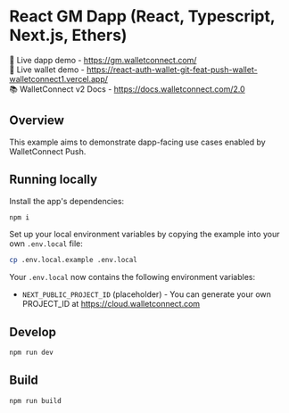 # React GM Dapp (React, Typescript, Next.js, Ethers)

🔗 Live dapp demo - https://gm.walletconnect.com/ <br />
🔗 Live wallet demo - https://react-auth-wallet-git-feat-push-wallet-walletconnect1.vercel.app/ <br />
📚 WalletConnect v2 Docs - https://docs.walletconnect.com/2.0

## Overview

This example aims to demonstrate dapp-facing use cases enabled by WalletConnect Push.

## Running locally

Install the app's dependencies:

```bash
npm i
```

Set up your local environment variables by copying the example into your own `.env.local` file:

```bash
cp .env.local.example .env.local
```

Your `.env.local` now contains the following environment variables:

- `NEXT_PUBLIC_PROJECT_ID` (placeholder) - You can generate your own PROJECT_ID at https://cloud.walletconnect.com

## Develop

```bash
npm run dev
```

## Build

```bash
npm run build
```

